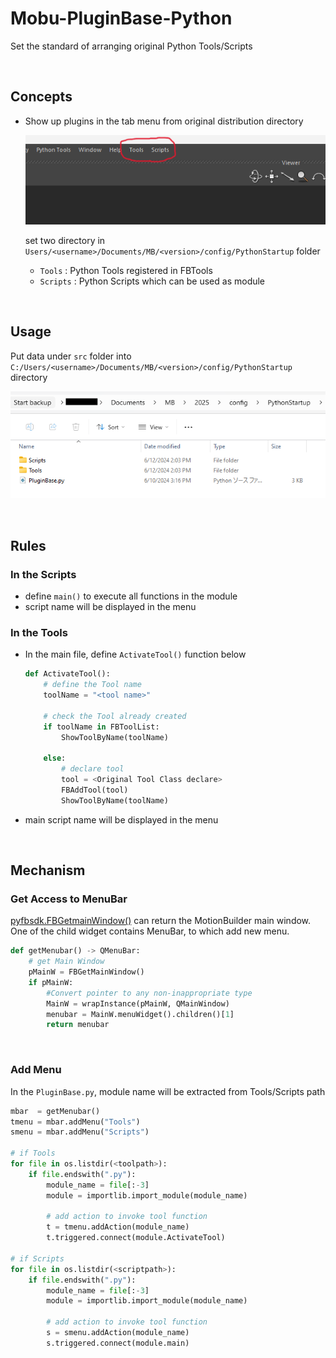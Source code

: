 # Mobu-PluginBase-Python
Set the standard of arranging original Python Tools/Scripts

<br>

## Concepts
- Show up plugins in the tab menu from original distribution directory

    ![alt text](image-1.png)

    set two directory in `Users/<username>/Documents/MB/<version>/config/PythonStartup` folder

    - `Tools`   : Python Tools registered in FBTools
    - `Scripts` : Python Scripts which can be used as module

<br>

## Usage
Put data under `src` folder  into `C:/Users/<username>/Documents/MB/<version>/config/PythonStartup` directory

![alt text](image-2.png)

<br>

## Rules
### In the Scripts
- define `main()` to execute all functions in the module
- script name will be displayed in the menu 


### In the Tools
- In the main file, define `ActivateTool()` function below  

    ```python
    def ActivateTool():
        # define the Tool name 
        toolName = "<tool name>"

        # check the Tool already created
        if toolName in FBToolList:
            ShowToolByName(toolName)
    
        else:
            # declare tool
            tool = <Original Tool Class declare>
            FBAddTool(tool)
            ShowToolByName(toolName)
    ```

- main script name will be displayed in the menu

<br>

## Mechanism
### Get Access to MenuBar
[pyfbsdk.FBGetmainWindow()](https://help.autodesk.com/cloudhelp/2025/ENU/MOBU-PYTHON-API-REF/namespacepyfbsdk.html#a168c7b3df16bd9358f8326cd57167134) can return the MotionBuilder main window.<br>
One of the child widget contains MenuBar, to which add new menu.


```python
def getMenubar() -> QMenuBar:
    # get Main Window
    pMainW = FBGetMainWindow()
    if pMainW:
        #Convert pointer to any non-inappropriate type
        MainW = wrapInstance(pMainW, QMainWindow)
        menubar = MainW.menuWidget().children()[1]
        return menubar
```
<br>

### Add Menu
In the `PluginBase.py`, module name will be extracted from Tools/Scripts path  

```python
mbar  = getMenubar()
tmenu = mbar.addMenu("Tools")
smenu = mbar.addMenu("Scripts")

# if Tools
for file in os.listdir(<toolpath>):
    if file.endswith(".py"):
        module_name = file[:-3]
        module = importlib.import_module(module_name)
        
        # add action to invoke tool function
        t = tmenu.addAction(module_name)
        t.triggered.connect(module.ActivateTool)

# if Scripts
for file in os.listdir(<scriptpath>):
    if file.endswith(".py"):
        module_name = file[:-3]
        module = importlib.import_module(module_name)

        # add action to invoke tool function
        s = smenu.addAction(module_name)
        s.triggered.connect(module.main)
```

<br>